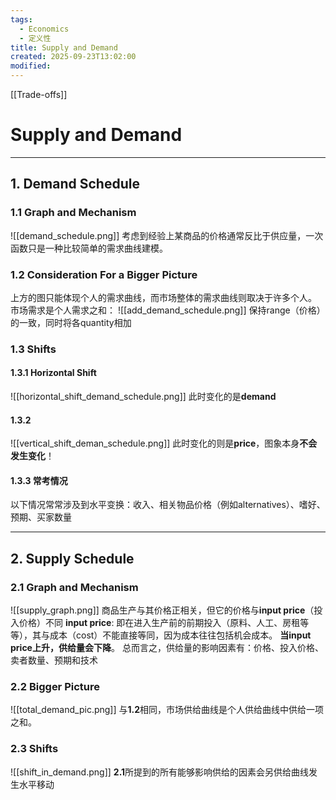 ```yaml
---
tags:
  - Economics
  - 定义性
title: Supply and Demand
created: 2025-09-23T13:02:00
modified:
---
```

[[Trade-offs]]
# Supply and Demand

---

## 1. Demand Schedule
### 1.1 Graph and Mechanism
![[demand_schedule.png]]
考虑到经验上某商品的价格通常反比于供应量，一次函数只是一种比较简单的需求曲线建模。

### 1.2 Consideration For a Bigger Picture
上方的图只能体现个人的需求曲线，而市场整体的需求曲线则取决于许多个人。
市场需求是个人需求之和：
![[add_demand_schedule.png]]
保持range（价格）的一致，同时将各quantity相加

### 1.3 Shifts
#### 1.3.1 Horizontal Shift
![[horizontal_shift_demand_schedule.png]]
此时变化的是**demand**
#### 1.3.2
![[vertical_shift_deman_schedule.png]]
此时变化的则是**price**，图象本身**不会发生变化**！

#### 1.3.3 常考情况
以下情况常常涉及到水平变换：收入、相关物品价格（例如alternatives）、嗜好、预期、买家数量

---

## 2. Supply Schedule
### 2.1 Graph and Mechanism
![[supply_graph.png]]
商品生产与其价格正相关，但它的价格与**input price**（投入价格）不同
**input price**: 即在进入生产前的前期投入（原料、人工、房租等等），其与成本（cost）不能直接等同，因为成本往往包括机会成本。
**当input price上升，供给量会下降**。
总而言之，供给量的影响因素有：价格、投入价格、卖者数量、预期和技术
### 2.2 Bigger Picture
![[total_demand_pic.png]]
与**1.2**相同，市场供给曲线是个人供给曲线中供给一项之和。

### 2.3 Shifts
![[shift_in_demand.png]]
**2.1**所提到的所有能够影响供给的因素会另供给曲线发生水平移动
